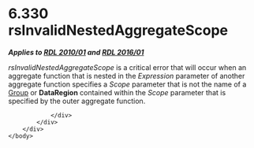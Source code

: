 <html dir="LTR" xmlns:mshelp="http://msdn.microsoft.com/mshelp" xmlns:ddue="http://ddue.schemas.microsoft.com/authoring/2003/5" xmlns:xlink="http://www.w3.org/1999/xlink" xmlns:tool="http://www.microsoft.com/tooltip">
    <head>
        <meta http-equiv="Content-Type" content="text/html; CHARSET=utf-8"></meta>
        <meta name="save" content="history"></meta>
        <title>6.330 rsInvalidNestedAggregateScope</title>
        <xml>
            <mshelp:toctitle title="6.330 rsInvalidNestedAggregateScope"></mshelp:toctitle>
            <mshelp:rltitle title="[MS-RDL]: rsInvalidNestedAggregateScope"></mshelp:rltitle>
            <mshelp:keyword index="A" term="66fc9422-7dc9-4f7e-a53d-8d0f75157ffb"></mshelp:keyword>
            <mshelp:attr name="DCSext.ContentType" value="open specification"></mshelp:attr>
            <mshelp:attr name="AssetID" value="66fc9422-7dc9-4f7e-a53d-8d0f75157ffb"></mshelp:attr>
            <mshelp:attr name="TopicType" value="kbRef"></mshelp:attr>
            <mshelp:attr name="DCSext.Title" value="[MS-RDL]: rsInvalidNestedAggregateScope" />
        </xml>
    </head>
    <body>
        <div id="header">
            <h1 class="heading">6.330 rsInvalidNestedAggregateScope</h1>
        </div>
        <div id="mainSection">
            <div id="mainBody">
                <div id="allHistory" class="saveHistory"></div>
                <div id="sectionSection0" class="section" name="collapseableSection">
                    

<p><b><i>Applies to </i></b><a href="3428e690-a348-4ec7-8a6a-8efb42d2cdee.htm"><b><i>RDL 2010/01</i></b></a><b><i>
and </i></b><a href="52ce3983-2bfc-4e72-9359-42aaf5fe4509.htm"><b><i>RDL 2016/01</i></b></a></p>

<p><i>rsInvalidNestedAggregateScope</i> is a critical error
that will occur when an aggregate function that is nested in the <i>Expression</i>
parameter of another aggregate function specifies a <i>Scope</i> parameter that
is not the name of a <a href="dbfff811-1be7-4e8b-a5d2-6cc522317fbe.htm">Group</a>
or <b>DataRegion</b> contained within the <i>Scope</i> parameter that is
specified by the outer aggregate function.</p>


                </div>
            </div>
        </div>
    </body>
</html>